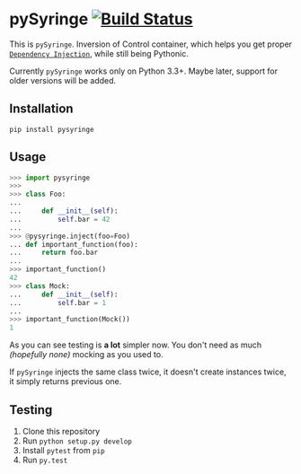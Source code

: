 # pySyringe [![Build Status](https://travis-ci.org/MichalPodeszwa/pySyringe.svg)](https://travis-ci.org/MichalPodeszwa/pySyringe) 

This is `pySyringe`. Inversion of Control container, which helps you get proper [`Dependency Injection`](https://en.wikipedia.org/wiki/Dependency_injection), while still being Pythonic.

Currently `pySyringe` works only on Python 3.3+. Maybe later, support for older versions will be added.

## Installation

    pip install pysyringe

## Usage

```python
>>> import pysyringe
>>>
>>> class Foo:
...
...     def __init__(self):
...         self.bar = 42
...
>>> @pysyringe.inject(foo=Foo)
... def important_function(foo):
...     return foo.bar
...
>>> important_function()
42
>>> class Mock:
...     def __init__(self):
...         self.bar = 1
...
>>> important_function(Mock())
1
```

As you can see testing is **a lot** simpler now. You don't need as much _(hopefully none)_ mocking as you used to.

If `pySyringe` injects the same class twice, it doesn't create instances twice, it simply returns previous one.

## Testing

1. Clone this repository
2. Run `python setup.py develop`
3. Install `pytest` from `pip`
4. Run `py.test`
